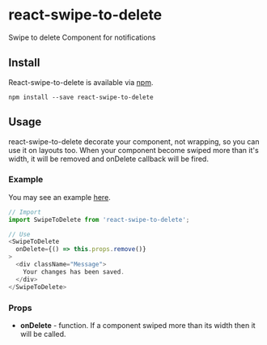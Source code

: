 # react-swipe-to-delete
Swipe to delete Component for notifications

## Install
React-swipe-to-delete is available via [npm](https://www.npmjs.com/package/react-swipe-to-delete).
```
npm install --save react-swipe-to-delete
```

## Usage
react-swipe-to-delete decorate your component, not wrapping, so you can use it on layouts too.
When your component become swiped more than it's width, it will be removed and onDelete callback will be fired.

### Example
You may see an example <a href="https://rawgit.com/hosembafer/react-swipe-to-delete/master/example/build/index.html" target="_blank">here</a>.
```js
// Import
import SwipeToDelete from 'react-swipe-to-delete';

// Use
<SwipeToDelete
  onDelete={() => this.props.remove()}
>
  <div className="Message">
    Your changes has been saved.
  </div>
</SwipeToDelete>

```

### Props
- **onDelete** - function. If a component swiped more than its width then it will be called.